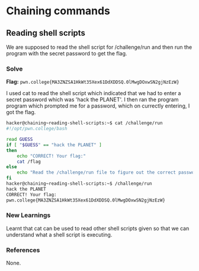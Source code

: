 # Chaining commands

## Reading shell scripts
We are supposed to read the shell script for /challenge/run and then run the program with the secret password to get the flag. 

### Solve
**Flag:** `pwn.college{MA3ZNZSA1HkWt35Xex61DdXDDSQ.0lMwgDOxwSN2gjNzEzW}`

I used cat to read the shell script which indicated that we had to enter a secret password which was 'hack the PLANET'. I then ran the program program which prompted me for a password, which on currectly entering, I got the flag. 

```bash
hacker@chaining~reading-shell-scripts:~$ cat /challenge/run 
#!/opt/pwn.college/bash

read GUESS
if [ "$GUESS" == "hack the PLANET" ]
then
	echo "CORRECT! Your flag:"
	cat /flag
else
	echo "Read the /challenge/run file to figure out the correct password!"
fi
hacker@chaining~reading-shell-scripts:~$ /challenge/run 
hack the PLANET
CORRECT! Your flag:
pwn.college{MA3ZNZSA1HkWt35Xex61DdXDDSQ.0lMwgDOxwSN2gjNzEzW}
```

### New Learnings
Learnt that cat can be used to read other shell scripts given so that we can understand what a shell script is executing. 

### References 
None. 
